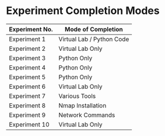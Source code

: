 # Experiment Completion Modes

| Experiment No. | Mode of Completion         |
|----------------|----------------------------|
| Experiment 1   | Virtual Lab / Python Code  |
| Experiment 2   | Virtual Lab Only           |
| Experiment 3   | Python Only                |
| Experiment 4   | Python Only                |
| Experiment 5   | Python Only                |
| Experiment 6   | Virtual Lab Only           |
| Experiment 7   | Various Tools              |
| Experiment 8   | Nmap Installation          |
| Experiment 9   | Network Commands           |
| Experiment 10  | Virtual Lab Only           |
